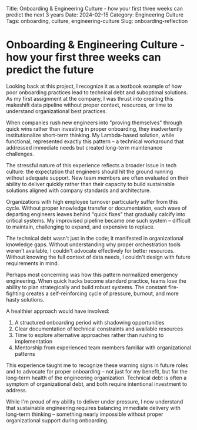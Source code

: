 Title: Onboarding & Engineering Culture - how your first three weeks can predict the next 3 years
Date: 2024-02-15
Category: Engineering Culture
Tags: onboarding, culture, engineering-culture
Slug: onboarding-reflection

# Onboarding & Engineering Culture - how your first three weeks can predict the future

Looking back at this project, I recognize it as a textbook example of how poor onboarding practices lead to technical debt and suboptimal solutions. As my first assignment at the company, I was thrust into creating this makeshift data pipeline without proper context, resources, or time to understand organizational best practices.

When companies rush new engineers into "proving themselves" through quick wins rather than investing in proper onboarding, they inadvertently institutionalize short-term thinking. My Lambda-based solution, while functional, represented exactly this pattern – a technical workaround that addressed immediate needs but created long-term maintenance challenges.

The stressful nature of this experience reflects a broader issue in tech culture: the expectation that engineers should hit the ground running without adequate support. New team members are often evaluated on their ability to deliver quickly rather than their capacity to build sustainable solutions aligned with company standards and architecture.

Organizations with high employee turnover particularly suffer from this cycle. Without proper knowledge transfer or documentation, each wave of departing engineers leaves behind "quick fixes" that gradually calcify into critical systems. My improvised pipeline became one such system – difficult to maintain, challenging to expand, and expensive to replace.

The technical debt wasn't just in the code; it manifested in organizational knowledge gaps. Without understanding why proper orchestration tools weren't available, I couldn't advocate effectively for better resources. Without knowing the full context of data needs, I couldn't design with future requirements in mind.

Perhaps most concerning was how this pattern normalized emergency engineering. When quick hacks become standard practice, teams lose the ability to plan strategically and build robust systems. The constant fire-fighting creates a self-reinforcing cycle of pressure, burnout, and more hasty solutions.

A healthier approach would have involved:

1. A structured onboarding period with shadowing opportunities
2. Clear documentation of technical constraints and available resources
3. Time to explore alternative approaches rather than rushing to implementation
4. Mentorship from experienced team members familiar with organizational patterns

This experience taught me to recognize these warning signs in future roles and to advocate for proper onboarding – not just for my benefit, but for the long-term health of the engineering organization. Technical debt is often a symptom of organizational debt, and both require intentional investment to address.

While I'm proud of my ability to deliver under pressure, I now understand that sustainable engineering requires balancing immediate delivery with long-term thinking – something nearly impossible without proper organizational support during onboarding.
